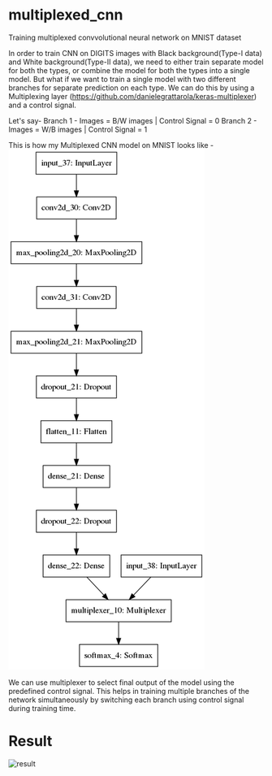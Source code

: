 # multiplexed_cnn
Training multiplexed convvolutional neural network on MNIST dataset

In order to train CNN on DIGITS images with Black background(Type-I data) and White background(Type-II data), we need to either train separate model for both the types, or combine the model for both the types into a single model. 
But what if we want to train a single model with two different branches for separate prediction on each type. We can do this by using a Multiplexing layer (https://github.com/danielegrattarola/keras-multiplexer) and a control signal.

Let's say-
Branch 1 - Images = B/W images | Control Signal = 0
Branch 2 - Images = W/B images | Control Signal = 1

This is how my Multiplexed CNN model on MNIST looks like - 
![model](https://github.com/2vin/multiplexed_cnn/blob/master/model.png)

We can use multiplexer to select final output of the model using the predefined control signal. This helps in training multiple branches of the network simultaneously by switching each branch using control signal during training time.

# Result
![result](https://user-images.githubusercontent.com/38634222/69677452-006f8180-10c9-11ea-820d-2b5344f81801.png)
